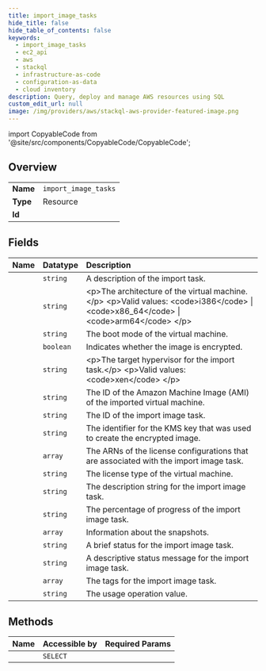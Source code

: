 ```yaml
---
title: import_image_tasks
hide_title: false
hide_table_of_contents: false
keywords:
  - import_image_tasks
  - ec2_api
  - aws    
  - stackql
  - infrastructure-as-code
  - configuration-as-data
  - cloud inventory
description: Query, deploy and manage AWS resources using SQL
custom_edit_url: null
image: /img/providers/aws/stackql-aws-provider-featured-image.png
---
```


import CopyableCode from '@site/src/components/CopyableCode/CopyableCode';




## Overview
<table><tbody>
<tr><td><b>Name</b></td><td><code>import_image_tasks</code></td></tr>
<tr><td><b>Type</b></td><td>Resource</td></tr>
<tr><td><b>Id</b></td><td><CopyableCode code="aws.ec2_api.import_image_tasks" /></td></tr>
</tbody></table>

## Fields
| Name | Datatype | Description |
|:-----|:---------|:------------|
| <CopyableCode code="description" /> | `string` | A description of the import task. |
| <CopyableCode code="architecture" /> | `string` | &lt;p&gt;The architecture of the virtual machine.&lt;/p&gt; &lt;p&gt;Valid values: &lt;code&gt;i386&lt;/code&gt; \| &lt;code&gt;x86_64&lt;/code&gt; \| &lt;code&gt;arm64&lt;/code&gt; &lt;/p&gt; |
| <CopyableCode code="bootMode" /> | `string` | The boot mode of the virtual machine. |
| <CopyableCode code="encrypted" /> | `boolean` | Indicates whether the image is encrypted. |
| <CopyableCode code="hypervisor" /> | `string` | &lt;p&gt;The target hypervisor for the import task.&lt;/p&gt; &lt;p&gt;Valid values: &lt;code&gt;xen&lt;/code&gt; &lt;/p&gt; |
| <CopyableCode code="imageId" /> | `string` | The ID of the Amazon Machine Image (AMI) of the imported virtual machine. |
| <CopyableCode code="importTaskId" /> | `string` | The ID of the import image task. |
| <CopyableCode code="kmsKeyId" /> | `string` | The identifier for the KMS key that was used to create the encrypted image. |
| <CopyableCode code="licenseSpecifications" /> | `array` | The ARNs of the license configurations that are associated with the import image task. |
| <CopyableCode code="licenseType" /> | `string` | The license type of the virtual machine. |
| <CopyableCode code="platform" /> | `string` | The description string for the import image task. |
| <CopyableCode code="progress" /> | `string` | The percentage of progress of the import image task. |
| <CopyableCode code="snapshotDetailSet" /> | `array` | Information about the snapshots. |
| <CopyableCode code="status" /> | `string` | A brief status for the import image task. |
| <CopyableCode code="statusMessage" /> | `string` | A descriptive status message for the import image task. |
| <CopyableCode code="tagSet" /> | `array` | The tags for the import image task. |
| <CopyableCode code="usageOperation" /> | `string` | The usage operation value. |
## Methods
| Name | Accessible by | Required Params |
|:-----|:--------------|:----------------|
| <CopyableCode code="import_image_tasks_Describe" /> | `SELECT` | <CopyableCode code="region" /> |
